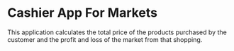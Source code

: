 # Cashier App For Markets
 This application calculates the total price of the products purchased by the customer and the profit and loss of the market from that shopping.
